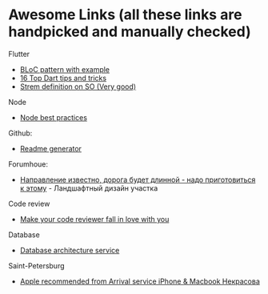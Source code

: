# Awesome Links (all these links are handpicked and manually checked)

Flutter
* [BLoC pattern with example](https://blog.codemagic.io/images_videos/)
* [16 Top Dart tips and tricks](https://codewithandrea.com/videos/2020-11-16-top-dart-tips-and-tricks-for-flutter-devs/)
* [Strem definition on SO (Very good)](https://stackoverflow.com/questions/1216380/what-is-a-stream/1216397#1216397)

Node
* [Node best practices](https://github.com/goldbergyoni/nodebestpractices#readme)

Github:
* [Readme generator](https://github.com/rahuldkjain/github-profile-readme-generator)

Forumhoue:
* [Направление известно, дорога будет длинной - надо приготовиться к этому](https://www.forumhouse.ru/threads/506940/page-10) - Ландшафтный дизайн участка

Code review
* [Make your code reviewer fall in love with you](https://mtlynch.io/code-review-love/)

Database
* [Database architecture service](https://dbdiagram.io)

Saint-Petersburg
* [Apple recommended from Arrival service iPhone & Macbook Некрасова](https://secrets-service.ru/)
